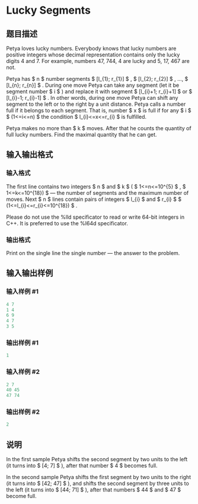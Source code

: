 # Lucky Segments

## 题目描述

Petya loves lucky numbers. Everybody knows that lucky numbers are positive integers whose decimal representation contains only the lucky digits 4 and 7. For example, numbers 47, 744, 4 are lucky and 5, 17, 467 are not.

Petya has $ n $ number segments $ [l_{1}; r_{1}] $ , $ [l_{2}; r_{2}] $ , ..., $ [l_{n}; r_{n}] $ . During one move Petya can take any segment (let it be segment number $ i $ ) and replace it with segment $ [l_{i}+1; r_{i}+1] $ or $ [l_{i}-1; r_{i}-1] $ . In other words, during one move Petya can shift any segment to the left or to the right by a unit distance. Petya calls a number full if it belongs to each segment. That is, number $ x $ is full if for any $ i $ $ (1<=i<=n) $ the condition $ l_{i}<=x<=r_{i} $ is fulfilled.

Petya makes no more than $ k $ moves. After that he counts the quantity of full lucky numbers. Find the maximal quantity that he can get.

## 输入输出格式

### 输入格式

The first line contains two integers $ n $ and $ k $ ( $ 1<=n<=10^{5} $ , $ 1<=k<=10^{18}) $ — the number of segments and the maximum number of moves. Next $ n $ lines contain pairs of integers $ l_{i} $ and $ r_{i} $ $ (1<=l_{i}<=r_{i}<=10^{18}) $ .

Please do not use the %lld specificator to read or write 64-bit integers in С++. It is preferred to use the %I64d specificator.

### 输出格式

Print on the single line the single number — the answer to the problem.

## 输入输出样例

### 输入样例 #1

```cpp
4 7
1 4
6 9
4 7
3 5

```
### 输出样例 #1

```cpp
1

```
### 输入样例 #2

```cpp
2 7
40 45
47 74

```
### 输出样例 #2

```cpp
2

```
## 说明

In the first sample Petya shifts the second segment by two units to the left (it turns into $ [4; 7] $ ), after that number $ 4 $ becomes full.

In the second sample Petya shifts the first segment by two units to the right (it turns into $ [42; 47] $ ), and shifts the second segment by three units to the left (it turns into $ [44; 71] $ ), after that numbers $ 44 $ and $ 47 $ become full.

